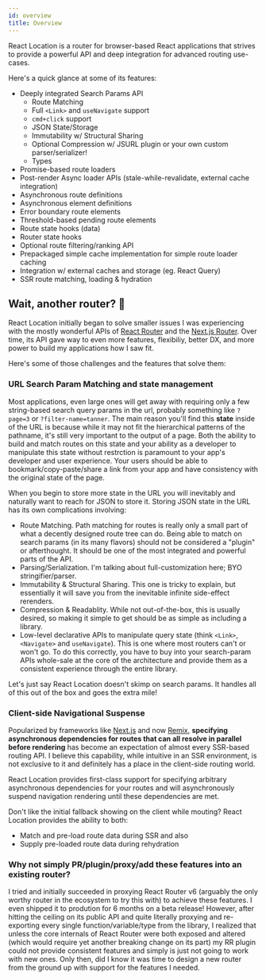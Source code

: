 ```yaml
---
id: overview
title: Overview
---
```


React Location is a router for browser-based React applications that strives to provide a powerful API and deep integration for advanced routing use-cases.

Here's a quick glance at some of its features:

- Deeply integrated Search Params API
  - Route Matching
  - Full `<Link>` and `useNavigate` support
  - `cmd+click` support
  - JSON State/Storage
  - Immutability w/ Structural Sharing
  - Optional Compression w/ JSURL plugin or your own custom parser/serializer!
  - Types
- Promise-based route loaders
- Post-render Async loader APIs (stale-while-revalidate, external cache integration)
- Asynchronous route definitions
- Asynchronous element definitions
- Error boundary route elements
- Threshold-based pending route elements
- Route state hooks (data)
- Router state hooks
- Optional route filtering/ranking API
- Prepackaged simple cache implementation for simple route loader caching
- Integration w/ external caches and storage (eg. React Query)
- SSR route matching, loading & hydration

## Wait, another router? 🤔

React Location initially began to solve smaller issues I was experiencing with the mostly wonderful APIs of [React Router](https://reactrouter.com/) and the [Next.js Router](https://nextjs.org/docs/api-reference/next/router). Over time, its API gave way to even more features, flexibiliy, better DX, and more power to build my applications how I saw fit.

Here's some of those challenges and the features that solve them:

### URL Search Param Matching and state management

Most applications, even large ones will get away with requiring only a few string-based search query params in the url, probably something like `?page=3` or `?filter-name=tanner`. The main reason you'll find this **state** inside of the URL is because while it may not fit the hierarchical patterns of the pathname, it's still very important to the output of a page. Both the ability to build and match routes on this state and your ability as a developer to manipulate this state without restrction is paramount to your app's developer and user experience. Your users should be able to bookmark/copy-paste/share a link from your app and have consistency with the original state of the page.

When you begin to store more state in the URL you will inevitably and naturally want to reach for JSON to store it. Storing JSON state in the URL has its own complications involving:

- Route Matching. Path matching for routes is really only a small part of what a decently designed route tree can do. Being able to match on search params (in its many flavors) should not be considered a "plugin" or afterthought. It should be one of the most integrated and powerful parts of the API.
- Parsing/Serialization. I'm talking about full-customization here; BYO stringifier/parser.
- Immutability & Structural Sharing. This one is tricky to explain, but essentially it will save you from the inevitable infinite side-effect rerenders.
- Compression & Readablity. While not out-of-the-box, this is usually desired, so making it simple to get should be as simple as including a library.
- Low-level declarative APIs to manipulate query state (think `<Link>`, `<Navigate>` and `useNavigate`). This is one where most routers can't or won't go. To do this correctly, you have to buy into your search-param APIs whole-sale at the core of the architecture and provide them as a consistent experience through the entire library.

Let's just say React Location doesn't skimp on search params. It handles all of this out of the box and goes the extra mile!

### Client-side Navigational Suspense

Popularized by frameworks like [Next.js](https://nextjs.org) and now [Remix](https://remix.run), **specifying asynchronous dependencies for routes that can all resolve in parallel before rendering** has become an expectation of almost every SSR-based routing API. I believe this capability, while intuitive in an SSR environment, is not exclusive to it and definitely has a place in the client-side routing world.

React Location provides first-class support for specifying arbitrary asynchronous dependencies for your routes and will asynchronously suspend navigation rendering until these dependencies are met.

Don't like the initial fallback showing on the client while mouting? React Location provides the ability to both:

- Match and pre-load route data during SSR and also
- Supply pre-loaded route data during rehydration

### Why not simply PR/plugin/proxy/add these features into an existing router?

I tried and initially succeeded in proxying React Router v6 (arguably the only worthy router in the ecosystem to try this with) to achieve these features. I even shipped it to prodution for 6 months on a beta release! However, after hitting the ceiling on its public API and quite literally proxying and re-exporting every single function/variable/type from the library, I realized that unless the core internals of React Router were both exposed and altered (which would require yet another breaking change on its part) my RR plugin could not provide consistent features and simply is just not going to work with new ones. Only then, did I know it was time to design a new router from the ground up with support for the features I needed.
